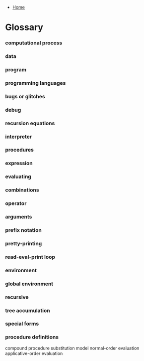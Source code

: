 * [Home](../..)

# Glossary

### computational process
### data
### program
### programming languages
### bugs or glitches
### debug
### recursion equations
### interpreter
### procedures
### expression
### evaluating
### combinations
### operator
### arguments
### prefix notation
### pretty-printing
### read-eval-print loop
### environment
### global environment
### recursive
### tree accumulation
### special forms
### procedure definitions
compound procedure
substitution model
normal-order evaluation
applicative-order evaluation